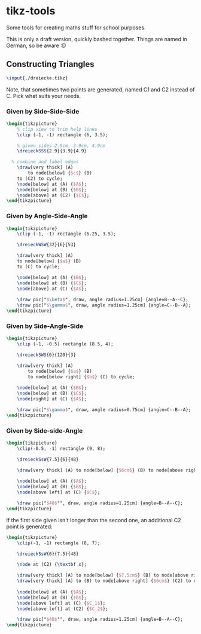 # tikz-tools
Some tools for creating maths stuff for school purposes.

This is only a draft version, quickly bashed together. Things are named in German, so be aware :D 

## Constructing Triangles
```tex
\input{./dreiecke.tikz}
```
Note, that sometimes two points are generated, named C1 and C2 instead of C. Pick what suits your needs.

### Given by Side-Side-Side
```tex
\begin{tikzpicture}
	% clip view to trim help lines
	\clip (-1, -1) rectangle (6, 3.5);

	% given sides 2.9cm, 3.9cm, 4.9cm
	\dreieckSSS{2.9}{3.9}{4.9}

  % combine and label edges
	\draw[very thick] (A)
		to node[below] {$c$} (B)
    to (C2) to cycle;
	\node[below] at (A) {$A$};
	\node[below] at (B) {$B$};
	\node[above] at (C2) {$C$};
\end{tikzpicture}
```

### Given by Angle-Side-Angle
```tex
\begin{tikzpicture}
	\clip (-1, -1) rectangle (6.25, 3.5);

	\dreieckWSW{32}{6}{53}

	\draw[very thick] (A)
  	to node[below] {$a$} (B)
    to (C) to cycle;

	\node[below] at (A) {$B$};
	\node[below] at (B) {$C$};
	\node[above] at (C) {$A$};
	
	\draw pic["$\beta$", draw, angle radius=1.25cm] {angle=B--A--C};
	\draw pic["$\gamma$", draw, angle radius=1.25cm] {angle=C--B--A};
\end{tikzpicture}
```

### Given by Side-Angle-Side
```tex
\begin{tikzpicture}
	\clip (-1, -0.5) rectangle (8.5, 4);

	\dreieckSWS{6}{120}{3}

	\draw[very thick] (A)
		to node[below] {$a$} (B)
		to node[below right] {$b$} (C) to cycle;
	
	\node[below] at (A) {$B$};
	\node[below] at (B) {$C$};
	\node[right] at (C) {$A$};

	\draw pic["$\gamma$", draw, angle radius=0.75cm] {angle=C--B--A};
\end{tikzpicture}
```

### Given by Side-side-Angle
```tex
\begin{tikzpicture}
	\clip(-0.5, -1) rectangle (9, 8);

	\dreieckSsW{7.5}{6}{48}

	\draw[very thick] (A) to node[below] {$6cm$} (B) to node[above right] {$7.5cm$} (C) to cycle;
	
	\node[below] at (A) {$A$};
	\node[below] at (B) {$B$};
	\node[above left] at (C) {$C$};

	\draw pic["$48$°", draw, angle radius=1.25cm] {angle=B--A--C};
\end{tikzpicture}
```

If the first side given isn't longer than the second one, an additional C2 point is generated:
```tex
\begin{tikzpicture}
	\clip(-1, -1) rectangle (8, 7);

	\dreieckSsW{6}{7.5}{48}

	\node at (C2) {\textbf x};

	\draw[very thick] (A) to node[below] {$7,5cm$} (B) to node[above right] {$6cm$} (C) to cycle;
	\draw[very thick] (A) to (B) to node[above right] {$6cm$} (C2) to cycle;
	
	\node[below] at (A) {$A$};
	\node[below] at (B) {$B$};
	\node[above left] at (C) {$C_1$};
	\node[above left] at (C2) {$C_2$};

	\draw pic["$48$°", draw, angle radius=1.25cm] {angle=B--A--C};
\end{tikzpicture}
```
